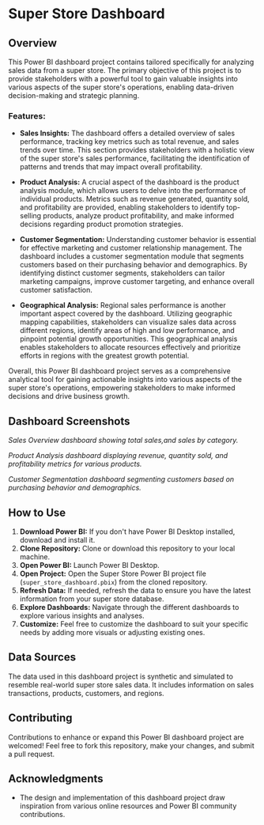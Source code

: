 # Super Store  Dashboard 
## Overview
This   Power BI dashboard project contains tailored specifically for analyzing sales data from a super store. The primary objective of this project is to provide stakeholders with a powerful tool to gain valuable insights into various aspects of the super store's operations, enabling data-driven decision-making and strategic planning.

### Features:
- **Sales Insights:** The dashboard offers a detailed overview of sales performance, tracking key metrics such as total revenue, and sales trends over time. This section provides stakeholders with a holistic view of the super store's sales performance, facilitating the identification of patterns and trends that may impact overall profitability.
  
- **Product Analysis:** A crucial aspect of the dashboard is the product analysis module, which allows users to delve into the performance of individual products. Metrics such as revenue generated, quantity sold, and profitability are provided, enabling stakeholders to identify top-selling products, analyze product profitability, and make informed decisions regarding product promotion strategies.

- **Customer Segmentation:** Understanding customer behavior is essential for effective marketing and customer relationship management. The dashboard includes a customer segmentation module that segments customers based on their purchasing behavior and demographics. By identifying distinct customer segments, stakeholders can tailor marketing campaigns, improve customer targeting, and enhance overall customer satisfaction.


- **Geographical Analysis:** Regional sales performance is another important aspect covered by the dashboard. Utilizing geographic mapping capabilities, stakeholders can visualize sales data across different regions, identify areas of high and low performance, and pinpoint potential growth opportunities. This geographical analysis enables stakeholders to allocate resources effectively and prioritize efforts in regions with the greatest growth potential.

Overall, this Power BI dashboard project serves as a comprehensive analytical tool for gaining actionable insights into various aspects of the super store's operations, empowering stakeholders to make informed decisions and drive business growth.


## Dashboard Screenshots
*Sales Overview dashboard showing total sales,and sales by category.*


*Product Analysis dashboard displaying revenue, quantity sold, and profitability metrics for various products.*


*Customer Segmentation dashboard segmenting customers based on purchasing behavior and demographics.*

## How to Use
1. **Download Power BI:** If you don't have Power BI Desktop installed, download and install it.
2. **Clone Repository:** Clone or download this repository to your local machine.
3. **Open Power BI:** Launch Power BI Desktop.
4. **Open Project:** Open the Super Store Power BI project file (`super_store_dashboard.pbix`) from the cloned repository.
5. **Refresh Data:** If needed, refresh the data to ensure you have the latest information from your super store database.
6. **Explore Dashboards:** Navigate through the different dashboards to explore various insights and analyses.
7. **Customize:** Feel free to customize the dashboard to suit your specific needs by adding more visuals or adjusting existing ones.

## Data Sources
The data used in this dashboard project is synthetic and simulated to resemble real-world super store sales data.
It includes information on sales transactions, products, customers, and regions.

## Contributing
Contributions to enhance or expand this Power BI dashboard project are welcomed!
Feel free to fork this repository, make your changes, and submit a pull request.


## Acknowledgments
- The design and implementation of this dashboard project draw inspiration from various online resources and Power BI community contributions.
